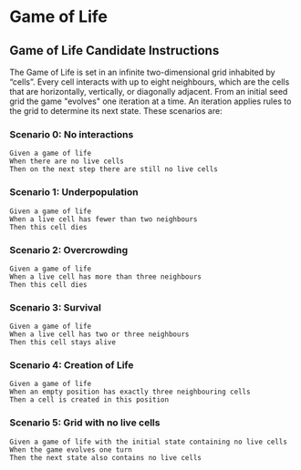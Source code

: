 # Game of Life

## Game of Life Candidate Instructions

The Game of Life is set in an infinite two-dimensional grid inhabited by “cells”. Every cell interacts with up to eight neighbours, which are the cells that are horizontally, vertically, or diagonally adjacent. From an initial seed grid the game "evolves" one iteration at a time. An iteration applies rules to the grid to determine its next state. These scenarios are:	

### Scenario 0: No interactions
	Given a game of life
	When there are no live cells
	Then on the next step there are still no live cells
### Scenario 1: Underpopulation
	Given a game of life
	When a live cell has fewer than two neighbours
	Then this cell dies
### Scenario 2: Overcrowding
	Given a game of life
	When a live cell has more than three neighbours
	Then this cell dies
### Scenario 3: Survival
	Given a game of life
	When a live cell has two or three neighbours
	Then this cell stays alive
### Scenario 4: Creation of Life
	Given a game of life
	When an empty position has exactly three neighbouring cells
	Then a cell is created in this position
### Scenario 5: Grid with no live cells
	Given a game of life with the initial state containing no live cells
	When the game evolves one turn
	Then the next state also contains no live cells
